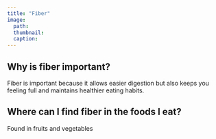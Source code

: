 ```yaml
---
title: "Fiber"
image:
  path: 
  thumbnail: 
  caption: 
---
```


## Why is fiber important?
Fiber is important because it allows easier digestion but also keeps you feeling full and maintains healthier eating habits.

## Where can I find fiber in the foods I eat?
Found in fruits and vegetables
